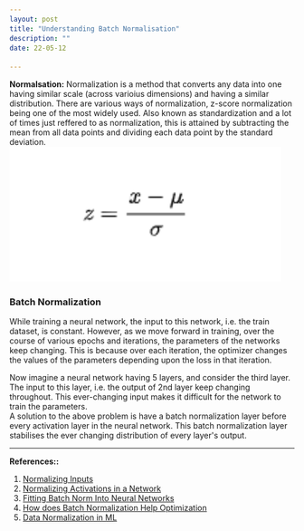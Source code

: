 ```yaml
---
layout: post
title: "Understanding Batch Normalisation"
description: ""
date: 22-05-12

---
```


**Normalsation:** Normalization is a method that converts any data into one having similar scale (across varioius dimensions) and having a similar distribution. There are various ways of normalization, z-score normalization being one of the most widely used. Also known as standardization and a lot of times just reffered to as normalization, this is attained by subtracting the mean from all data points and dividing each data point by the standard deviation. <br>
![Normalization](/assets/imgs/normalization.png)

### Batch Normalization
While training a neural network, the input to this network, i.e. the train dataset, is constant. However, as we move forward in training, over the course of various epochs and iterations, the parameters of the networks keep changing. This is because over each iteration, the optimizer changes the values of the parameters depending upon the loss in that iteration.

Now imagine a neural network having 5 layers, and consider the third layer. The input to this layer, i.e. the output of 2nd layer keep changing throughout. This ever-changing input makes it difficult for the network to train the parameters.<br>
A solution to the above problem is have a batch normalization layer before every activation layer in the neural network. This batch normalization layer stabilises the ever changing distribution of every layer's output.


--- 
**References::**
1. [Normalizing Inputs](https://www.youtube.com/watch?v=FDCfw-YqWTE)
2. [Normalizing Activations in a Network](https://www.youtube.com/watch?v=tNIpEZLv_eg)
3. [Fitting Batch Norm Into Neural Networks](https://www.youtube.com/watch?v=em6dfRxYkYU)
4. [How does Batch Normalization Help Optimization](https://www.youtube.com/watch?v=EvAVCxZJN2U)
5. [Data Normalization in ML](https://towardsdatascience.com/data-normalization-in-machine-learning-395fdec69d02)